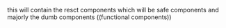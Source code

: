 this will contain the resct components which will be safe components and majorly the dumb components ((functional components))
